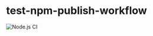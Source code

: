 # test-npm-publish-workflow

![Node.js CI](https://github.com/danielpza/node-typescript-package/workflows/Node.js%20CI/badge.svg)
